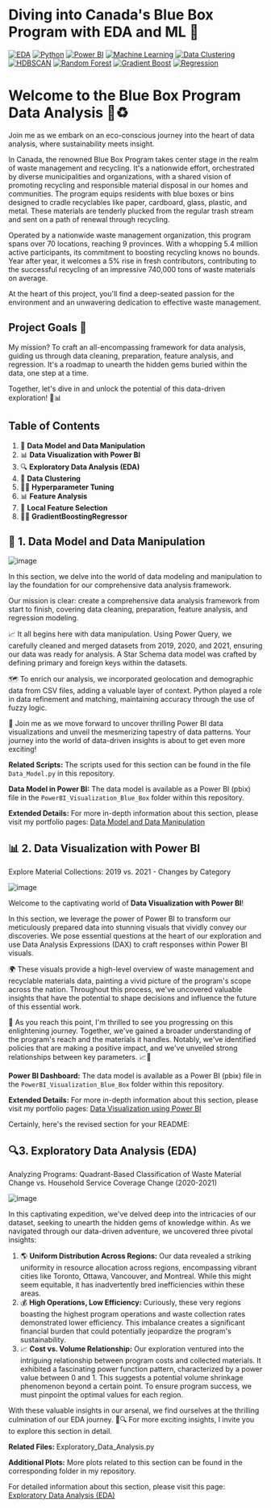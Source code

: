 # Diving into Canada's Blue Box Program with EDA and ML 👋
[![EDA](https://img.shields.io/badge/EDA-Data%20Analysis-blue.svg)](https://en.wikipedia.org/wiki/Exploratory_data_analysis)
[![Python](https://img.shields.io/badge/Python-3.7-blue.svg)](https://www.python.org/)
[![Power BI](https://img.shields.io/badge/Power%20BI-Data%20Visualization-orange)](https://powerbi.microsoft.com/)
[![Machine Learning](https://img.shields.io/badge/Machine%20Learning-Enabled-blue.svg)](https://en.wikipedia.org/wiki/Machine_learning)
[![Data Clustering](https://img.shields.io/badge/Data%20Clustering-Clustering-lightgrey)](https://en.wikipedia.org/wiki/Cluster_analysis)
[![HDBSCAN](https://img.shields.io/badge/HDBSCAN-Clustering-blue)](https://hdbscan.readthedocs.io/en/latest/)
[![Random Forest](https://img.shields.io/badge/Random%20Forest-Modeling-brightgreen)](https://en.wikipedia.org/wiki/Random_forest)
[![Gradient Boost](https://img.shields.io/badge/Gradient%20Boost-Modeling-yellowgreen)](https://en.wikipedia.org/wiki/Gradient_boosting)
[![Regression](https://img.shields.io/badge/Regression-Modeling-green)](https://en.wikipedia.org/wiki/Regression_analysis)

# Welcome to the Blue Box Program Data Analysis 🌱♻️
Join me as we embark on an eco-conscious journey into the heart of data analysis, where sustainability meets insight. 

In Canada, the renowned Blue Box Program takes center stage in the realm of waste management and recycling. It's a nationwide effort, orchestrated by diverse municipalities and organizations, with a shared vision of promoting recycling and responsible material disposal in our homes and communities. The program equips residents with blue boxes or bins designed to cradle recyclables like paper, cardboard, glass, plastic, and metal. These materials are tenderly plucked from the regular trash stream and sent on a path of renewal through recycling.

Operated by a nationwide waste management organization, this program spans over 70 locations, reaching 9 provinces. With a whopping 5.4 million active participants, its commitment to boosting recycling knows no bounds. Year after year, it welcomes a 5% rise in fresh contributors, contributing to the successful recycling of an impressive 740,000 tons of waste materials on average.

At the heart of this project, you'll find a deep-seated passion for the environment and an unwavering dedication to effective waste management.

## Project Goals 🎯

My mission? To craft an all-encompassing framework for data analysis, guiding us through data cleaning, preparation, feature analysis, and regression. It's a roadmap to unearth the hidden gems buried within the data, one step at a time.

Together, let's dive in and unlock the potential of this data-driven exploration! 🚀📊

## Table of Contents

1. 🔧 **Data Model and Data Manipulation**
2. 📊 **Data Visualization with Power BI**
3. 🔍 **Exploratory Data Analysis (EDA)**
4. 🧩 **Data Clustering**
5. 👨‍🔧 **Hyperparameter Tuning**
6. 📊 **Feature Analysis**
7. 💫 **Local Feature Selection**
8. 🌱🌱 **GradientBoostingRegressor**


## 🔧 **1. Data Model and Data Manipulation**
![image](https://github.com/sastmo/BlueBox_Data_Analysis_ML/assets/116411251/028f30ab-bca8-4b47-a6b9-7263c289c346)

In this section, we delve into the world of data modeling and manipulation to lay the foundation for our comprehensive data analysis framework.

Our mission is clear: create a comprehensive data analysis framework from start to finish, covering data cleaning, preparation, feature analysis, and regression modeling.

📈 It all begins here with data manipulation. Using Power Query, we carefully cleaned and merged datasets from 2019, 2020, and 2021, ensuring our data was ready for analysis. A Star Schema data model was crafted by defining primary and foreign keys within the datasets.

🗺️ To enrich our analysis, we incorporated geolocation and demographic data from CSV files, adding a valuable layer of context. Python played a role in data refinement and matching, maintaining accuracy through the use of fuzzy logic.

🚀 Join me as we move forward to uncover thrilling Power BI data visualizations and unveil the mesmerizing tapestry of data patterns. Your journey into the world of data-driven insights is about to get even more exciting!

**Related Scripts:** The scripts used for this section can be found in the file `Data_Model.py` in this repository.

**Data Model in Power BI:** The data model is available as a Power BI (pbix) file in the `PowerBI_Visualization_Blue_Box` folder within this repository.

**Extended Details:** For more in-depth information about this section, please visit my portfolio pages: [Data Model and Data Manipulation](https://tasteful-background-b30.notion.site/1-Data-Model-ce06ad4af58346cb98e853fe997345cb?pvs=4)

## 📊 **2. Data Visualization with Power BI**

Explore Material Collections: 2019 vs. 2021 - Changes by Category

![image](https://github.com/sastmo/BlueBox_Data_Analysis_ML/assets/116411251/6f4d9cab-5b91-4927-a270-7334cb0331e8)


Welcome to the captivating world of **Data Visualization with Power BI**!

In this section, we leverage the power of Power BI to transform our meticulously prepared data into stunning visuals that vividly convey our discoveries. We pose essential questions at the heart of our exploration and use Data Analysis Expressions (DAX) to craft responses within Power BI visuals.

🌍 These visuals provide a high-level overview of waste management and recyclable materials data, painting a vivid picture of the program's scope across the nation. Throughout this process, we've uncovered valuable insights that have the potential to shape decisions and influence the future of this essential work.

💼 As you reach this point, I'm thrilled to see you progressing on this enlightening journey. Together, we've gained a broader understanding of the program's reach and the materials it handles. Notably, we've identified policies that are making a positive impact, and we've unveiled strong relationships between key parameters. 📈🤝

**Power BI Dashboard:** The data model is available as a Power BI (pbix) file in the `PowerBI_Visualization_Blue_Box` folder within this repository.

**Extended Details:** For more in-depth information about this section, please visit my portfolio pages: [Data Visualization using Power BI](https://tasteful-background-b30.notion.site/2-Data-Visualization-using-Power-BI-9c9c024c4ddc4fceb1f7ce2d1ababad5?pvs=4)

Certainly, here's the revised section for your README:

## 🔍**3. Exploratory Data Analysis (EDA)**

Analyzing Programs: Quadrant-Based Classification of Waste Material Change vs. Household Service Coverage Change (2020-2021)

![image](https://github.com/sastmo/BlueBox_Data_Analysis_ML/assets/116411251/a323cabd-acae-4d5d-8be3-e2049560b020)


In this captivating expedition, we've delved deep into the intricacies of our dataset, seeking to unearth the hidden gems of knowledge within. As we navigated through our data-driven adventure, we uncovered three pivotal insights:

1. 🌎 **Uniform Distribution Across Regions:** Our data revealed a striking uniformity in resource allocation across regions, encompassing vibrant cities like Toronto, Ottawa, Vancouver, and Montreal. While this might seem equitable, it has inadvertently bred inefficiencies within these areas.
2. 💰 **High Operations, Low Efficiency:** Curiously, these very regions boasting the highest program operations and waste collection rates demonstrated lower efficiency. This imbalance creates a significant financial burden that could potentially jeopardize the program's sustainability.
3. 📈 **Cost vs. Volume Relationship:** Our exploration ventured into the intriguing relationship between program costs and collected materials. It exhibited a fascinating power function pattern, characterized by a power value between 0 and 1. This suggests a potential volume shrinkage phenomenon beyond a certain point. To ensure program success, we must pinpoint the optimal values for each region.

With these valuable insights in our arsenal, we find ourselves at the thrilling culmination of our EDA journey. 🌟🔍 For more exciting insights, I invite you to explore this section in detail.

**Related Files:** Exploratory_Data_Analysis.py

**Additional Plots:** More plots related to this section can be found in the corresponding folder in my repository.

For detailed information about this section, please visit this page: [Exploratory Data Analysis (EDA)](https://tasteful-background-b30.notion.site/3-Exploratory-Data-Analysis-EDA-a802f6e292ad426e8a17a65fdd6e4bbb?pvs=4)



